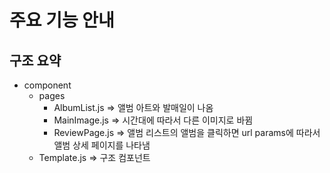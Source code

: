 주요 기능 안내
===============

구조 요약
---------------

* component
  * pages
    * AlbumList.js => 앨범 아트와 발매일이 나옴
    * MainImage.js => 시간대에 따라서 다른 이미지로 바뀜
    * ReviewPage.js => 앨범 리스트의 앨범을 클릭하면 url params에 따라서 앨범 상세 페이지를 나타냄
  * Template.js => 구조 컴포넌트
  
 

